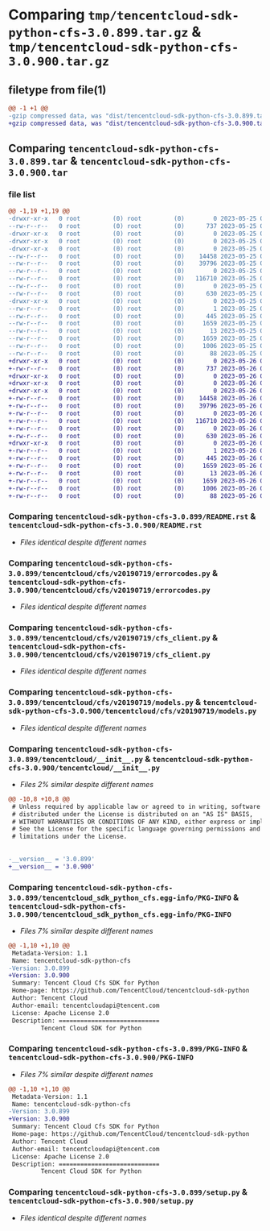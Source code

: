 # Comparing `tmp/tencentcloud-sdk-python-cfs-3.0.899.tar.gz` & `tmp/tencentcloud-sdk-python-cfs-3.0.900.tar.gz`

## filetype from file(1)

```diff
@@ -1 +1 @@
-gzip compressed data, was "dist/tencentcloud-sdk-python-cfs-3.0.899.tar", last modified: Thu May 25 00:20:05 2023, max compression
+gzip compressed data, was "dist/tencentcloud-sdk-python-cfs-3.0.900.tar", last modified: Fri May 26 02:13:28 2023, max compression
```

## Comparing `tencentcloud-sdk-python-cfs-3.0.899.tar` & `tencentcloud-sdk-python-cfs-3.0.900.tar`

### file list

```diff
@@ -1,19 +1,19 @@
-drwxr-xr-x   0 root         (0) root         (0)        0 2023-05-25 00:20:05.000000 tencentcloud-sdk-python-cfs-3.0.899/
--rw-r--r--   0 root         (0) root         (0)      737 2023-05-25 00:20:05.000000 tencentcloud-sdk-python-cfs-3.0.899/README.rst
-drwxr-xr-x   0 root         (0) root         (0)        0 2023-05-25 00:20:05.000000 tencentcloud-sdk-python-cfs-3.0.899/tencentcloud/
-drwxr-xr-x   0 root         (0) root         (0)        0 2023-05-25 00:20:05.000000 tencentcloud-sdk-python-cfs-3.0.899/tencentcloud/cfs/
-drwxr-xr-x   0 root         (0) root         (0)        0 2023-05-25 00:20:05.000000 tencentcloud-sdk-python-cfs-3.0.899/tencentcloud/cfs/v20190719/
--rw-r--r--   0 root         (0) root         (0)    14458 2023-05-25 00:20:05.000000 tencentcloud-sdk-python-cfs-3.0.899/tencentcloud/cfs/v20190719/errorcodes.py
--rw-r--r--   0 root         (0) root         (0)    39796 2023-05-25 00:20:05.000000 tencentcloud-sdk-python-cfs-3.0.899/tencentcloud/cfs/v20190719/cfs_client.py
--rw-r--r--   0 root         (0) root         (0)        0 2023-05-25 00:20:05.000000 tencentcloud-sdk-python-cfs-3.0.899/tencentcloud/cfs/v20190719/__init__.py
--rw-r--r--   0 root         (0) root         (0)   116710 2023-05-25 00:20:05.000000 tencentcloud-sdk-python-cfs-3.0.899/tencentcloud/cfs/v20190719/models.py
--rw-r--r--   0 root         (0) root         (0)        0 2023-05-25 00:20:05.000000 tencentcloud-sdk-python-cfs-3.0.899/tencentcloud/cfs/__init__.py
--rw-r--r--   0 root         (0) root         (0)      630 2023-05-25 00:20:05.000000 tencentcloud-sdk-python-cfs-3.0.899/tencentcloud/__init__.py
-drwxr-xr-x   0 root         (0) root         (0)        0 2023-05-25 00:20:05.000000 tencentcloud-sdk-python-cfs-3.0.899/tencentcloud_sdk_python_cfs.egg-info/
--rw-r--r--   0 root         (0) root         (0)        1 2023-05-25 00:20:05.000000 tencentcloud-sdk-python-cfs-3.0.899/tencentcloud_sdk_python_cfs.egg-info/dependency_links.txt
--rw-r--r--   0 root         (0) root         (0)      445 2023-05-25 00:20:05.000000 tencentcloud-sdk-python-cfs-3.0.899/tencentcloud_sdk_python_cfs.egg-info/SOURCES.txt
--rw-r--r--   0 root         (0) root         (0)     1659 2023-05-25 00:20:05.000000 tencentcloud-sdk-python-cfs-3.0.899/tencentcloud_sdk_python_cfs.egg-info/PKG-INFO
--rw-r--r--   0 root         (0) root         (0)       13 2023-05-25 00:20:05.000000 tencentcloud-sdk-python-cfs-3.0.899/tencentcloud_sdk_python_cfs.egg-info/top_level.txt
--rw-r--r--   0 root         (0) root         (0)     1659 2023-05-25 00:20:05.000000 tencentcloud-sdk-python-cfs-3.0.899/PKG-INFO
--rw-r--r--   0 root         (0) root         (0)     1006 2023-05-25 00:20:05.000000 tencentcloud-sdk-python-cfs-3.0.899/setup.py
--rw-r--r--   0 root         (0) root         (0)       88 2023-05-25 00:20:05.000000 tencentcloud-sdk-python-cfs-3.0.899/setup.cfg
+drwxr-xr-x   0 root         (0) root         (0)        0 2023-05-26 02:13:28.000000 tencentcloud-sdk-python-cfs-3.0.900/
+-rw-r--r--   0 root         (0) root         (0)      737 2023-05-26 02:13:28.000000 tencentcloud-sdk-python-cfs-3.0.900/README.rst
+drwxr-xr-x   0 root         (0) root         (0)        0 2023-05-26 02:13:28.000000 tencentcloud-sdk-python-cfs-3.0.900/tencentcloud/
+drwxr-xr-x   0 root         (0) root         (0)        0 2023-05-26 02:13:28.000000 tencentcloud-sdk-python-cfs-3.0.900/tencentcloud/cfs/
+drwxr-xr-x   0 root         (0) root         (0)        0 2023-05-26 02:13:28.000000 tencentcloud-sdk-python-cfs-3.0.900/tencentcloud/cfs/v20190719/
+-rw-r--r--   0 root         (0) root         (0)    14458 2023-05-26 02:13:28.000000 tencentcloud-sdk-python-cfs-3.0.900/tencentcloud/cfs/v20190719/errorcodes.py
+-rw-r--r--   0 root         (0) root         (0)    39796 2023-05-26 02:13:28.000000 tencentcloud-sdk-python-cfs-3.0.900/tencentcloud/cfs/v20190719/cfs_client.py
+-rw-r--r--   0 root         (0) root         (0)        0 2023-05-26 02:13:28.000000 tencentcloud-sdk-python-cfs-3.0.900/tencentcloud/cfs/v20190719/__init__.py
+-rw-r--r--   0 root         (0) root         (0)   116710 2023-05-26 02:13:28.000000 tencentcloud-sdk-python-cfs-3.0.900/tencentcloud/cfs/v20190719/models.py
+-rw-r--r--   0 root         (0) root         (0)        0 2023-05-26 02:13:28.000000 tencentcloud-sdk-python-cfs-3.0.900/tencentcloud/cfs/__init__.py
+-rw-r--r--   0 root         (0) root         (0)      630 2023-05-26 02:13:28.000000 tencentcloud-sdk-python-cfs-3.0.900/tencentcloud/__init__.py
+drwxr-xr-x   0 root         (0) root         (0)        0 2023-05-26 02:13:28.000000 tencentcloud-sdk-python-cfs-3.0.900/tencentcloud_sdk_python_cfs.egg-info/
+-rw-r--r--   0 root         (0) root         (0)        1 2023-05-26 02:13:28.000000 tencentcloud-sdk-python-cfs-3.0.900/tencentcloud_sdk_python_cfs.egg-info/dependency_links.txt
+-rw-r--r--   0 root         (0) root         (0)      445 2023-05-26 02:13:28.000000 tencentcloud-sdk-python-cfs-3.0.900/tencentcloud_sdk_python_cfs.egg-info/SOURCES.txt
+-rw-r--r--   0 root         (0) root         (0)     1659 2023-05-26 02:13:28.000000 tencentcloud-sdk-python-cfs-3.0.900/tencentcloud_sdk_python_cfs.egg-info/PKG-INFO
+-rw-r--r--   0 root         (0) root         (0)       13 2023-05-26 02:13:28.000000 tencentcloud-sdk-python-cfs-3.0.900/tencentcloud_sdk_python_cfs.egg-info/top_level.txt
+-rw-r--r--   0 root         (0) root         (0)     1659 2023-05-26 02:13:28.000000 tencentcloud-sdk-python-cfs-3.0.900/PKG-INFO
+-rw-r--r--   0 root         (0) root         (0)     1006 2023-05-26 02:13:28.000000 tencentcloud-sdk-python-cfs-3.0.900/setup.py
+-rw-r--r--   0 root         (0) root         (0)       88 2023-05-26 02:13:28.000000 tencentcloud-sdk-python-cfs-3.0.900/setup.cfg
```

### Comparing `tencentcloud-sdk-python-cfs-3.0.899/README.rst` & `tencentcloud-sdk-python-cfs-3.0.900/README.rst`

 * *Files identical despite different names*

### Comparing `tencentcloud-sdk-python-cfs-3.0.899/tencentcloud/cfs/v20190719/errorcodes.py` & `tencentcloud-sdk-python-cfs-3.0.900/tencentcloud/cfs/v20190719/errorcodes.py`

 * *Files identical despite different names*

### Comparing `tencentcloud-sdk-python-cfs-3.0.899/tencentcloud/cfs/v20190719/cfs_client.py` & `tencentcloud-sdk-python-cfs-3.0.900/tencentcloud/cfs/v20190719/cfs_client.py`

 * *Files identical despite different names*

### Comparing `tencentcloud-sdk-python-cfs-3.0.899/tencentcloud/cfs/v20190719/models.py` & `tencentcloud-sdk-python-cfs-3.0.900/tencentcloud/cfs/v20190719/models.py`

 * *Files identical despite different names*

### Comparing `tencentcloud-sdk-python-cfs-3.0.899/tencentcloud/__init__.py` & `tencentcloud-sdk-python-cfs-3.0.900/tencentcloud/__init__.py`

 * *Files 2% similar despite different names*

```diff
@@ -10,8 +10,8 @@
 # Unless required by applicable law or agreed to in writing, software
 # distributed under the License is distributed on an "AS IS" BASIS,
 # WITHOUT WARRANTIES OR CONDITIONS OF ANY KIND, either express or implied.
 # See the License for the specific language governing permissions and
 # limitations under the License.
 
 
-__version__ = '3.0.899'
+__version__ = '3.0.900'
```

### Comparing `tencentcloud-sdk-python-cfs-3.0.899/tencentcloud_sdk_python_cfs.egg-info/PKG-INFO` & `tencentcloud-sdk-python-cfs-3.0.900/tencentcloud_sdk_python_cfs.egg-info/PKG-INFO`

 * *Files 7% similar despite different names*

```diff
@@ -1,10 +1,10 @@
 Metadata-Version: 1.1
 Name: tencentcloud-sdk-python-cfs
-Version: 3.0.899
+Version: 3.0.900
 Summary: Tencent Cloud Cfs SDK for Python
 Home-page: https://github.com/TencentCloud/tencentcloud-sdk-python
 Author: Tencent Cloud
 Author-email: tencentcloudapi@tencent.com
 License: Apache License 2.0
 Description: ============================
         Tencent Cloud SDK for Python
```

### Comparing `tencentcloud-sdk-python-cfs-3.0.899/PKG-INFO` & `tencentcloud-sdk-python-cfs-3.0.900/PKG-INFO`

 * *Files 7% similar despite different names*

```diff
@@ -1,10 +1,10 @@
 Metadata-Version: 1.1
 Name: tencentcloud-sdk-python-cfs
-Version: 3.0.899
+Version: 3.0.900
 Summary: Tencent Cloud Cfs SDK for Python
 Home-page: https://github.com/TencentCloud/tencentcloud-sdk-python
 Author: Tencent Cloud
 Author-email: tencentcloudapi@tencent.com
 License: Apache License 2.0
 Description: ============================
         Tencent Cloud SDK for Python
```

### Comparing `tencentcloud-sdk-python-cfs-3.0.899/setup.py` & `tencentcloud-sdk-python-cfs-3.0.900/setup.py`

 * *Files identical despite different names*

